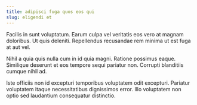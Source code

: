 ```yaml
---
title: adipisci fuga quos eos qui
slug: eligendi et
---
```


Facilis in sunt voluptatum. Earum culpa vel veritatis eos vero at magnam doloribus. Ut quis deleniti. Repellendus recusandae rem minima ut est fuga at aut vel.

Nihil a quia quis nulla cum in id quia magni. Ratione possimus eaque. Similique deserunt et eos tempore sequi pariatur non. Corrupti blanditiis cumque nihil ad.

Iste officiis non id excepturi temporibus voluptatem odit excepturi. Pariatur voluptatem itaque necessitatibus dignissimos error. Illo voluptatem non optio sed laudantium consequatur distinctio.
